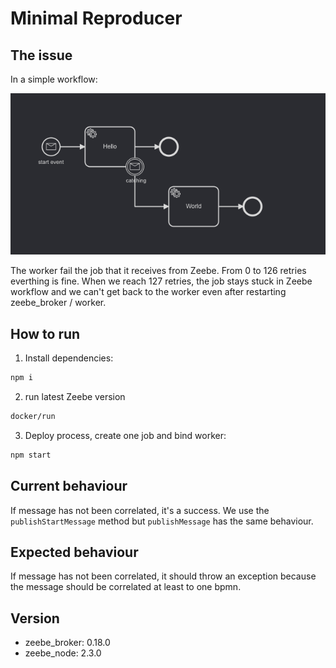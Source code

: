 # Minimal Reproducer

## The issue

In a simple workflow:

![](img/workflow1.png)

The worker fail the job that it receives from Zeebe. From 0 to 126 retries everthing is fine. When we reach 127 retries, the job stays stuck in Zeebe workflow and we can't get back to the worker even after restarting zeebe_broker / worker.

## How to run

1. Install dependencies:
```bash
npm i
```
2. run latest Zeebe version 
```bash
docker/run
```
3. Deploy process, create one job and bind worker:
```bash
npm start
```

## Current behaviour

If message has not been correlated, it's a success. We use the `publishStartMessage` method but `publishMessage` has the same behaviour.

## Expected behaviour

If message has not been correlated, it should throw an exception because the message should be correlated at least to one bpmn.

## Version

- zeebe_broker: 0.18.0
- zeebe_node: 2.3.0